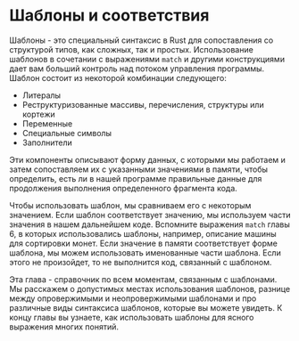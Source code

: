 # Шаблоны и соответствия

Шаблоны - это специальный синтаксис в Rust для сопоставления со структурой типов, как сложных, так и простых. Использование шаблонов в сочетании с выражениями `match` и другими конструкциями дает вам больший контроль над потоком управления программы. Шаблон состоит из некоторой комбинации следующего:

- Литералы
- Реструктуризованные массивы, перечисления, структуры или кортежи
- Переменные
- Специальные символы
- Заполнители

Эти компоненты описывают форму данных, с которыми мы работаем и затем сопоставляем их с указанными значениями в памяти, чтобы определить, есть ли в нашей программе правильные данные для продолжения выполнения определенного фрагмента кода.

Чтобы использовать шаблон, мы сравниваем его с некоторым значением. Если шаблон соответствует значению, мы используем части значения в нашем дальнейшем коде. Вспомните выражения `match` главы 6, в которых использовались шаблоны, например, описание машины для сортировки монет. Если значение в памяти соответствует форме шаблона, мы можем использовать именованные части шаблона. Если этого не произойдет, то не выполнится код, связанный с шаблоном.

Эта глава - справочник по всем моментам, связанным с шаблонами. Мы расскажем о допустимых местах использования шаблонов, разнице между опровержимыми и неопровержимыми шаблонами и про различные виды синтаксиса шаблонов, которые вы можете увидеть. К концу главы вы узнаете, как использовать шаблоны для ясного выражения многих понятий.
